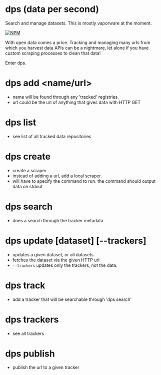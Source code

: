 # dps (data per second)

Search and manage datasets. This is mostly vaporware at the moment.

[![NPM](https://nodei.co/npm/dps.png)](https://nodei.co/npm/dps/)

With open data comes a price. Tracking and managing many urls from which you harvest data APIs can be a nightmare, let alone if you have custom scraping processes to clean that data!

Enter dps.

# dps add <name/url>
  * name will be found through any 'tracked' registries.
  * url could be the url of anything that gives data with HTTP GET

# dps list
  * see list of all tracked data repositories

# dps create <command>
  * create a scraper
  * instead of adding a url, add a local scraper.
  * will have to specify the command to run. the command should output data on stdout

# dps search <keyword>
  * does a search through the tracker metadata

# dps update [dataset] [--trackers]
  * updates a given dataset, or all datasets.
  * fetches the dataset via the given HTTP url
  * `--trackers` updates only the trackers, not the data.

# dps track <url>
  * add a tracker that will be searchable through 'dps search'

# dps trackers
  * see all trackers

# dps publish <url> <tracker>
  * publish the url to a given tracker
